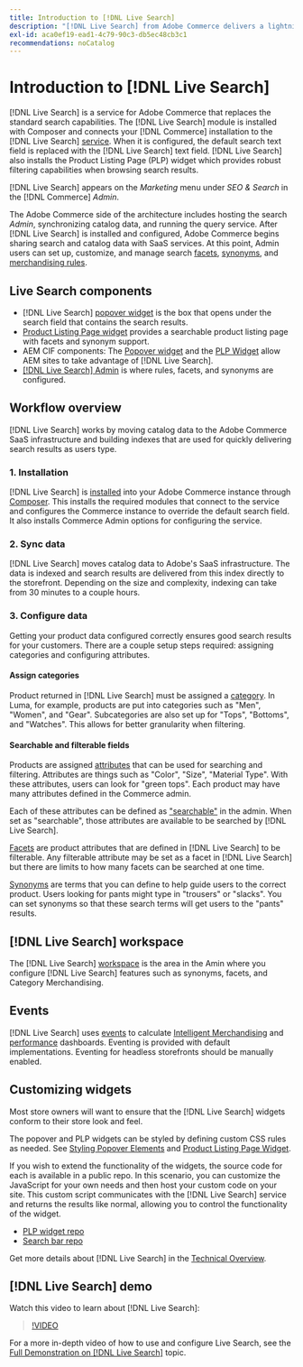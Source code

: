 ```yaml
---
title: Introduction to [!DNL Live Search]
description: "[!DNL Live Search] from Adobe Commerce delivers a lightning fast, super-relevant, and intuitive search experience."
exl-id: aca0ef19-ead1-4c79-90c3-db5ec48cb3c1
recommendations: noCatalog
---
```

# Introduction to [!DNL Live Search]

[!DNL Live Search] is a service for Adobe Commerce that replaces the standard search capabilities. The [!DNL Live Search] module is installed with Composer and connects your [!DNL Commerce] installation to the [!DNL Live Search] [service](../landing/saas.md). When it is configured, the default search text field is replaced with the [!DNL Live Search] text field. [!DNL Live Search] also installs the Product Listing Page (PLP) widget which provides robust filtering capabilities when browsing search results.

[!DNL Live Search] appears on the *Marketing* menu under *SEO & Search* in the [!DNL Commerce] *Admin*.

The Adobe Commerce side of the architecture includes hosting the search *Admin*, synchronizing catalog data, and running the query service. After [!DNL Live Search] is installed and configured, Adobe Commerce begins sharing search and catalog data with SaaS services. At this point, Admin users can set up, customize, and manage search [facets](facets.md), [synonyms](synonyms.md), and [merchandising rules](category-merch.md).

## Live Search components

* [!DNL Live Search] [popover widget](storefront-popover.md) is the box that opens under the search field that contains the search results.
* [Product Listing Page widget](plp-styling.md) provides a searchable product listing page with facets and synonym support.
* AEM CIF components: The [Popover widget](https://experienceleague.adobe.com/docs/experience-manager-cloud-service/content/content-and-commerce/integrations/live-search-popover.html?lang=en) and the [PLP Widget](https://experienceleague.adobe.com/docs/experience-manager-cloud-service/content/content-and-commerce/integrations/live-search-plp.html) allow AEM sites to take advantage of [!DNL Live Search].
* [[!DNL Live Search] Admin](workspace.md) is where rules, facets, and synonyms are configured.

## Workflow overview

[!DNL Live Search] works by moving catalog data to the Adobe Commerce SaaS infrastructure and building indexes that are used for quickly delivering search results as users type. 

### 1. Installation

[!DNL Live Search] is [installed](install.md) into your Adobe Commerce instance through [Composer](https://getcomposer.org/). This installs the required modules that connect to the service and configures the Commerce instance to override the default search field. It also installs Commerce Admin options for configuring the service.

### 2. Sync data

[!DNL Live Search] moves catalog data to Adobe's SaaS infrastructure. The data is indexed and search results are delivered from this index directly to the storefront. Depending on the size and complexity, indexing can take from 30 minutes to a couple hours.

### 3. Configure data

Getting your product data configured correctly ensures good search results for your customers. There are a couple setup steps required: assigning categories and configuring attributes.

#### Assign categories

Product returned in [!DNL Live Search] must be assigned a [category](https://experienceleague.adobe.com/docs/commerce-admin/catalog/categories/categories.html). In Luma, for example, products are put into categories such as "Men", "Women", and "Gear". Subcategories are also set up for "Tops", "Bottoms", and "Watches". This allows for better granularity when filtering.

#### Searchable and filterable fields

Products are assigned [attributes](https://experienceleague.adobe.com/docs/commerce-admin/catalog/product-attributes/product-attributes.html) that can be used for searching and filtering. Attributes are things such as "Color", "Size", "Material Type". With these attributes, users can look for "green tops". Each product may have many attributes defined in the Commerce admin.

Each of these attributes can be defined as ["searchable"](https://experienceleague.adobe.com/docs/commerce-admin/catalog/catalog/search/search.html) in the admin. When set as "searchable", those attributes are available to be searched by [!DNL Live Search].

[Facets](facets.md) are product attributes that are defined in [!DNL Live Search] to be filterable. Any filterable attribute may be set as a facet in [!DNL Live Search] but there are limits to how many facets can be searched at one time.

[Synonyms](synonyms.md) are terms that you can define to help guide users to the correct product. Users looking for pants might type in "trousers" or "slacks". You can set synonyms so that these search terms will get users to the "pants" results.

## [!DNL Live Search] workspace

The [!DNL Live Search] [workspace](workspace.md) is the area in the Amin where you configure [!DNL Live Search] features such as synonyms, facets, and Category Merchandising.

## Events

[!DNL Live Search] uses [events](events.md) to calculate [Intelligent Merchandising](category-merch.md) and [performance](performance.md) dashboards. Eventing is provided with default implementations. Eventing for headless storefronts should be manually enabled.

## Customizing widgets

Most store owners will want to ensure that the [!DNL Live Search] widgets conform to their store look and feel.

The popover and PLP widgets can be styled by defining custom CSS rules as needed. See [Styling Popover Elements](storefront-popover-styling.md) and [Product Listing Page Widget](plp-styling.md).

If you wish to extend the functionality of the widgets, the source code for each is available in a public repo.
In this scenario, you can customize the JavaScript for your own needs and then host your custom code on your site. This custom script communicates with the [!DNL Live Search] service and returns the results like normal, allowing you to control the functionality of the widget.

* [PLP widget repo](https://github.com/adobe/storefront-product-listing-page)
* [Search bar repo](https://github.com/adobe/storefront-search-as-you-type)

Get more details about [!DNL Live Search] in the [Technical Overview](technical-overview.md).

## [!DNL Live Search] demo

Watch this video to learn about [!DNL Live Search]:

>[!VIDEO](https://video.tv.adobe.com/v/3418679?quality=12&learn=on)

For a more in-depth video of how to use and configure Live Search, see the [Full Demonstration on [!DNL Live Search]](https://experienceleague.adobe.com/docs/commerce-learn/tutorials/marketing/live-search-full-demonstration.html) topic.
